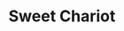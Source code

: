 ---
title: "Sweet Chariot"
url: /bangalore/sweet-chariot-vijayanagar-water-tank-road/
shop: bakery
---